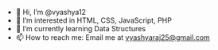 - 👋 Hi, I’m @vyashya12
- 👀 I’m interested in HTML, CSS, JavaScript, PHP
- 🌱 I’m currently learning Data Structures
- 📫 How to reach me: Email me at vyashyaraj25@gmail.com

<!---
vyashya12/vyashya12 is a ✨ special ✨ repository because its `README.md` (this file) appears on your GitHub profile.
You can click the Preview link to take a look at your changes.
--->
